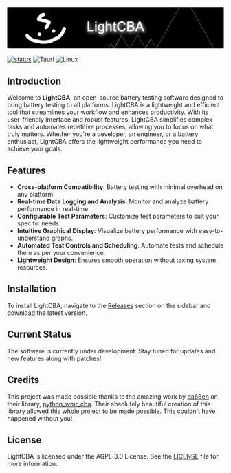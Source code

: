 <img src=".github/CBAStudioBanner.jpg" />

[![status](https://shields.io/badge/status-unstable-yellow.svg)](https://github.com/Cybertaco360/LightCBA)
![Tauri](https://img.shields.io/badge/tauri-%2324C8DB.svg?style=for-the-badge&logo=tauri&logoColor=%23FFFFFF)
![Linux](https://img.shields.io/badge/Linux-FCC624?style=for-the-badge&logo=linux&logoColor=black)

## Introduction

Welcome to **LightCBA**, an open-source battery testing software designed to bring battery testing to all platforms. LightCBA is a lightweight and efficient tool that streamlines your workflow and enhances productivity. With its user-friendly interface and robust features, LightCBA simplifies complex tasks and automates repetitive processes, allowing you to focus on what truly matters. Whether you're a developer, an engineer, or a battery enthusiast, LightCBA offers the lightweight performance you need to achieve your goals.

## Features

- **Cross-platform Compatibility**: Battery testing with minimal overhead on any platform.
- **Real-time Data Logging and Analysis**: Monitor and analyze battery performance in real-time.
- **Configurable Test Parameters**: Customize test parameters to suit your specific needs.
- **Intuitive Graphical Display**: Visualize battery performance with easy-to-understand graphs.
- **Automated Test Controls and Scheduling**: Automate tests and schedule them as per your convenience.
- **Lightweight Design**: Ensures smooth operation without taxing system resources.

## Installation

To install LightCBA, navigate to the [Releases](#) section on the sidebar and download the latest version.

## Current Status

The software is currently under development. Stay tuned for updates and new features along with patches!

## Credits

This project was made possible thanks to the amazing work by [da66en](https://github.com/da66en) on their library, [python_wmr_cba](https://github.com/da66en/python_wmr_cba). Their absolutely beautiful creation of this library allowed this whole project to be made possible. This couldn't have happened without you!

## License

LightCBA is licensed under the AGPL-3.0 License. See the [LICENSE](LICENSE) file for more information.
